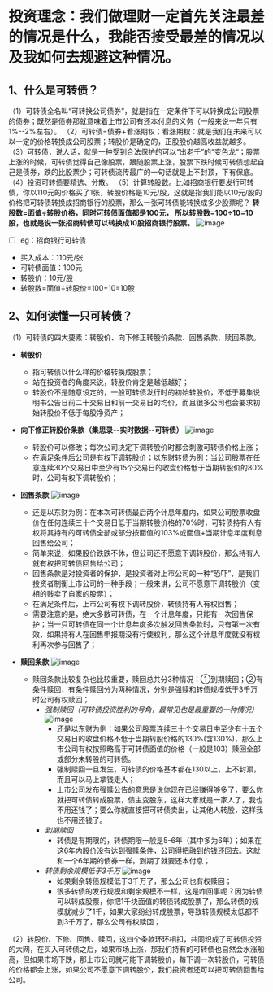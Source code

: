 # 投资理念：我们做理财一定首先关注最差的情况是什么，我能否接受最差的情况以及我如何去规避这种情况。


## 1、什么是可转债？
（1）可转债全名叫“可转换公司债券”，就是指在一定条件下可以转换成公司股票的债券；既然是债券那就意味着上市公司有还本付息的义务（一般来说一年只有1%--2%左右）。
（2）可转债=债券+看涨期权；看涨期权：就是我们在未来可以以一定的价格转换成公司股票；转股价是确定的，正股股价越高收益就越多。
（3）可转债，说人话，就是一种受到合法保护的可以“出老千”的“变色龙“；股票上涨的时候，可转债觉得自己像股票，跟随股票上涨，股票下跌时候可转债想起自己是债券，跌的比股票少；可转债流传最广的一句话就是上不封顶，下有保底。
（4）投资可转债要精选、分散。
（5）计算转股数。比如招商银行要发行可转债，你以110元的价格买了1张，转股价格是10元/股，这就是指我们能以10元/股的价格把可转债转换成招商银行的股票，那么一张可转债能转换成多少股票呢？
**转股数=面值÷转股价格，同时可转债面值都是100元，
所以转股数=100÷10=10股，也就是说一张招商转债可以转换成10股招商银行股票。**
![image](https://github.com/liuyang-f/liuyang-f.github.io/assets/43442770/dee148ec-3ab6-4528-b575-1dd95f9c64df)

  - [ ] eg：招商银行可转债
  - 买入成本：110元/张
  - 可转债面值：100元
  - 转股价：10元/股
  - 转股数=面值÷转股价=100÷10=10股
	
## 2、如何读懂一只可转债？
（1）可转债的四大要素：转股价、向下修正转股价条款、回售条款、赎回条款。
 -  **转股价**
    - 指可转债以什么样的价格转换成股票；
    - 站在投资者的角度来说，转股价肯定是越低越好；
    - 转股价不是随意设定的，一般可转债发行时的初始转股价，不低于募集说明书公告日前二十交易日和前一交易日的均价，而且很多公司也会要求初始转股价不低于每股净资产；
	
-  **向下修正转股价条款（集思录--实时数据--可转债）**
![image](https://github.com/liuyang-f/liuyang-f.github.io/assets/43442770/90bb1a76-c366-4671-bc92-8f376afda78a)
    - 转股价可以修改；每次公司决定下调转股价时都会刺激可转债价格上涨；
    - 在满足条件后公司是有权下调转股价；以东财转债为例：当公司股票在任意连续30个交易日中至少有15个交易日的收盘价格低于当期转股价的80%时，公司有权下调转股价；
	
-  **回售条款**
![image](https://github.com/liuyang-f/liuyang-f.github.io/assets/43442770/581d78f7-5fbe-4c1e-9279-83db57bf724c)
    - 还是以东财为例：在本次可转债最后两个计息年度内，如果公司股票收盘价在任何连续三十个交易日低于当期转股价格的70%时，可转债持有人有权将其持有的可转债全部或部分按面值的103%或面值+当期计息年度利息回售给公司；
    - 简单来说，如果股价跌跌不休，但公司还不愿意下调转股价，那么持有人就有权把可转债回售给公司；
    - 回售条款是对投资者的保护，是投资者对上市公司的一种“恐吓”，是我们投资者制衡上市公司的一种手段；一般来讲，公司不愿意下调转股价（变相的贱卖了自家的股票）；
    - 在满足条件后，上市公司有权下调转股价，转债持有人有权回售；
    - 需要注意的是，绝大多数可转债，在一个计息年度，只能有一次回售保护；当一只可转债在同一个计息年度多次触发回售条款时，只有第一次有效，如果持有人在回售申报期没有行使权利，那么这个计息年度就没有权利再次参与回售了；

-  **赎回条款**
![image](https://github.com/liuyang-f/liuyang-f.github.io/assets/43442770/a5fb0fb9-c8c3-4a40-89af-a8ff91d33710)
    - 赎回条款比较复杂也比较重要，赎回总共分3种情况：①到期赎回；②有条件赎回，有条件赎回分为两种情况，分别是强赎和转债规模低于3千万时公司有权赎回；
      - _强制赎回（可转债投资胜利的号角，最常见也是最重要的一种情况）_
![image](https://github.com/liuyang-f/liuyang-f.github.io/assets/43442770/27e87493-9755-497f-8384-7f4ab3e75c44)
        - 还是以东财为例：如果公司股票连续三十个交易日中至少有十五个交易日的收盘价格不低于当期转股价格的130%(含130%)，那么上市公司有权按照略高于可转债面值的价格（一般是103）赎回全部或部分未转股的可转债。
        - 强制赎回一旦发生，可转债的价格基本都在130以上，上不封顶，而且可以马上拿钱走人；
        - 上市公司发布强赎公告的意思是说你现在已经赚得够多了，要么你就把可转债转成股票，债主变股东，这样大家就是一家人了，我也不用还钱了；要么你就直接把可转债卖出，让其他人转股，这样我也不用还钱了。
      - _到期赎回_
        - 转债是有期限的，转债期限一般是5-6年（其中多为6年）；如果在这6年内股价没有达到强赎条件，公司得把融到的钱还回去。这就和一个6年期的债券一样，到期了就要还本付息；
      - _转债剩余规模低于3千万_
![image](https://github.com/liuyang-f/liuyang-f.github.io/assets/43442770/13bfd332-6f25-44a4-83c9-5afa8a3c0de1)
        - 如果剩余转债规模低于3千万了，那么公司也有权赎回；
        - 很多转债的发行规模和剩余规模不一样，这是咋回事呢？因为转债可以转成股票，你把1千块面值的转债转成股票了，那么转债的规模就减少了1千，如果大家纷纷转成股票，导致转债规模太低都不到3千万了，那么公司有权赎回；
		
（2）转股价、下修、回售、赎回，这四个条款环环相扣，共同织成了可转债投资的大网，在买入可转债之后，如果市场上涨，那我们持有的可转债也自然会水涨船高，但如果市场下跌，那上市公司就可能下调转股价，每下调一次转股价，可转债的价格都会上涨，如果公司不愿意下调转股价，我们投资者还可以把可转债回售给公司。
